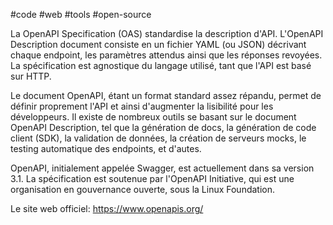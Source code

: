 #code #web #tools #open-source 

La OpenAPI Specification (OAS) standardise la description d'API. L'OpenAPI Description document consiste en un fichier YAML (ou JSON) décrivant chaque endpoint, les paramètres attendus ainsi que les réponses revoyées. La spécification est agnostique du langage utilisé, tant que l'API est basé sur HTTP.

Le document OpenAPI, étant un format standard assez répandu, permet de définir proprement l'API et ainsi d'augmenter la lisibilité pour les développeurs. Il existe de nombreux outils se basant sur le document OpenAPI Description, tel que la génération de docs, la génération de code client (SDK), la validation de données, la création de serveurs mocks, le testing automatique des endpoints, et d'autes.

OpenAPI, initialement appelée Swagger, est actuellement dans sa version 3.1. La spécification est soutenue par l'OpenAPI Initiative, qui est une organisation en gouvernance ouverte, sous la Linux Foundation.

Le site web officiel: https://www.openapis.org/